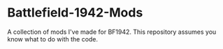 # Battlefield-1942-Mods
A collection of mods I've made for BF1942. This repository assumes you know what to do with the code.
